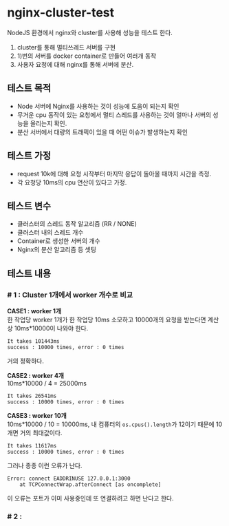 # nginx-cluster-test
NodeJS 환경에서 nginx와 cluster를 사용해 성능을 테스트 한다.

1) cluster를 통해 멀티쓰레드 서버를 구현
2) 1)번의 서버를 docker container로 만들어 여러개 동작
3) 사용자 요청에 대해 nginx를 통해 서버에 분산.

## 테스트 목적
 - Node 서버에 Nginx를 사용하는 것이 성능에 도움이 되는지 확인
 - 무거운 cpu 동작이 있는 요청에서 멀티 스레드를 사용하는 것이 얼마나 서버의 성능을 올리는지 확인.
 - 분산 서버에서 대량의 트래픽이 있을 때 어떤 이슈가 발생하는지 확인

## 테스트 가정
 - request 10k에 대해 요청 시작부터 마지막 응답이 돌아올 때까지 시간을 측정.  
 - 각 요청당 10ms의 cpu 연산이 있다고 가정.

## 테스트 변수
 - 클러스터의 스레드 동작 알고리즘 (RR / NONE)
 - 클러스터 내의 스레드 개수
 - Container로 생성한 서버의 개수
 - Nginx의 분산 알고리즘 등 셋팅

## 테스트 내용

### # 1 : Cluster 1개에서 worker 개수로 비교

**CASE1 : worker 1개**  
한 작업당 worker 1개가 한 작업당 10ms 소모하고 10000개의 요청을 받는다면 계산상 10ms*10000이 나와야 한다. 
```
It takes 101443ms
success : 10000 times, error : 0 times
```
거의 정확하다.

**CASE2 : worker 4개**  
10ms*10000 / 4 = 25000ms
```
It takes 26541ms
success : 10000 times, error : 0 times
```
**CASE3 : worker 10개**  
10ms*10000 / 10 = 10000ms, 내 컴퓨터의 `os.cpus().length`가 12이기 때문에 10개면 거의 최대값이다.
```
It takes 11617ms
success : 10000 times, error : 0 times
```

그러나 종종 이런 오류가 난다.
```
Error: connect EADDRINUSE 127.0.0.1:3000
    at TCPConnectWrap.afterConnect [as oncomplete] 
```
이 오류는 포트가 이미 사용중인데 또 연결하려고 하면 난다고 한다.
### # 2 : 


